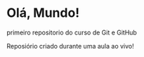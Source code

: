 # Olá, Mundo!
 primeiro repositorio do curso de Git e GitHub

Reposiório criado durante uma aula ao vivo!